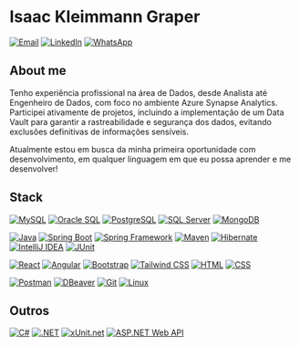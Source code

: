 # Isaac Kleimmann Graper

[![Email](https://img.shields.io/badge/Email-isaac.graper%40gmail.com-8A2BE2?logo=gmail&logoColor=white&style=for-the-badge)](mailto:isaac.graper@gmail.com)
[![LinkedIn](https://img.shields.io/badge/LinkedIn-isaac--graper-8A2BE2?logo=linkedin&logoColor=white&style=for-the-badge)](https://www.linkedin.com/in/seu-perfil)
[![WhatsApp](https://img.shields.io/badge/WhatsApp-Chat-8A2BE2?logo=whatsapp&logoColor=white&style=for-the-badge)](https://wa.me/5547997754529)



## About me 

Tenho experiência profissional na área de Dados, desde Analista até Engenheiro de Dados, com foco no ambiente Azure Synapse Analytics. Participei ativamente de projetos, incluindo a implementação de um Data Vault para garantir a rastreabilidade e segurança dos dados, evitando exclusões definitivas de informações sensíveis.

Atualmente estou em busca da minha primeira oportunidade com desenvolvimento, em qualquer linguagem em que eu possa aprender e me desenvolver!



## Stack

[![MySQL](https://img.shields.io/badge/-MySQL-4479A1?logo=mysql&logoColor=white&logoWidth=30)](https://www.mysql.com/)
[![Oracle SQL](https://img.shields.io/badge/-Oracle_SQL-F80000?logo=oracle&logoColor=white&logoWidth=30)](https://www.oracle.com/database/)
[![PostgreSQL](https://img.shields.io/badge/-PostgreSQL-336791?logo=postgresql&logoColor=white&logoWidth=30)](https://www.postgresql.org/)
[![SQL Server](https://img.shields.io/badge/-SQL_Server-CC2927?logo=microsoft-sql-server&logoColor=white&logoWidth=30)](https://www.microsoft.com/en-us/sql-server)
[![MongoDB](https://img.shields.io/badge/-MongoDB-47A248?logo=mongodb&logoColor=white&logoWidth=30)](https://www.mongodb.com/)

[![Java](https://img.shields.io/badge/-Java-007396?logo=java&logoColor=white&logoWidth=30)](https://www.java.com/)
[![Spring Boot](https://img.shields.io/badge/-Spring_Boot-6DB33F?logo=spring&logoColor=white&logoWidth=30)](https://spring.io/projects/spring-boot)
[![Spring Framework](https://img.shields.io/badge/-Spring_Framework-6DB33F?logo=spring&logoColor=white&logoWidth=30)](https://spring.io/projects/spring-framework)
[![Maven](https://img.shields.io/badge/-Maven-C71A36?logo=apache-maven&logoColor=white&logoWidth=30)](https://maven.apache.org/)
[![Hibernate](https://img.shields.io/badge/-Hibernate-59666C?logo=hibernate&logoColor=white&logoWidth=30)](https://hibernate.org/)
[![IntelliJ IDEA](https://img.shields.io/badge/-IntelliJ_IDEA-000000?logo=intellij-idea&logoColor=white&logoWidth=30)](https://www.jetbrains.com/idea/)
[![JUnit](https://img.shields.io/badge/-JUnit-25A162?logo=junit5&logoColor=white&logoWidth=30)](https://junit.org/junit5/)

[![React](https://img.shields.io/badge/-React-61DAFB?logo=react&logoColor=white&logoWidth=30)](https://reactjs.org/)
[![Angular](https://img.shields.io/badge/-Angular-DD0031?logo=angular&logoColor=white&logoWidth=30)](https://angular.io/)
[![Bootstrap](https://img.shields.io/badge/-Bootstrap-7952B3?logo=bootstrap&logoColor=white&logoWidth=30)](https://getbootstrap.com/)
[![Tailwind CSS](https://img.shields.io/badge/-Tailwind_CSS-38B2AC?logo=tailwind-css&logoColor=white&logoWidth=30)](https://tailwindcss.com/)
[![HTML](https://img.shields.io/badge/-HTML-E34F26?logo=html5&logoColor=white&logoWidth=30)](https://developer.mozilla.org/en-US/docs/Web/HTML)
[![CSS](https://img.shields.io/badge/-CSS-1572B6?logo=css3&logoColor=white&logoWidth=30)](https://developer.mozilla.org/en-US/docs/Web/CSS)

[![Postman](https://img.shields.io/badge/-Postman-FF6C37?logo=postman&logoColor=white&logoWidth=30)](https://www.postman.com/)
[![DBeaver](https://img.shields.io/badge/-DBeaver-333333?logo=dbeaver&logoColor=white&logoWidth=30)](https://dbeaver.io/)
[![Git](https://img.shields.io/badge/-Git-F05032?logo=git&logoColor=white&logoWidth=30)](https://git-scm.com/)
[![Linux](https://img.shields.io/badge/-Linux-FCC624?logo=linux&logoColor=white&logoWidth=30)](https://www.linux.org/)

## Outros

[![C#](https://img.shields.io/badge/-C%23-239120?logo=c-sharp&logoColor=white&logoWidth=30)](https://docs.microsoft.com/en-us/dotnet/csharp/)
[![.NET](https://img.shields.io/badge/-.NET-512BD4?logo=.net&logoColor=white&logoWidth=30)](https://dotnet.microsoft.com/)
[![xUnit.net](https://img.shields.io/badge/-xUnit.net-512BD4?logo=xunit&logoColor=white&logoWidth=30)](https://xunit.net/)
[![ASP.NET Web API](https://img.shields.io/badge/-ASP.NET_Web_API-512BD4?logo=.net&logoColor=white&logoWidth=30)](https://dotnet.microsoft.com/apps/aspnet/apis)

